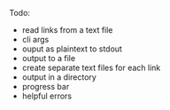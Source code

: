 Todo:
- read links from a text file
- cli args
- ouput as plaintext to stdout
- output to a file
- create separate text files for each  link
- output in a directory
- progress bar
- helpful errors